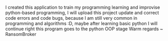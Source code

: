 I created this application to train my programming learning and improvise python-based programming, I will upload this project update and correct code errors and code bugs, because I am still very common in programming and algorithms :D, maybe after learning basic python I will continue right this program goes to the python OOP stage    Warm regards ~ RansomBroker
